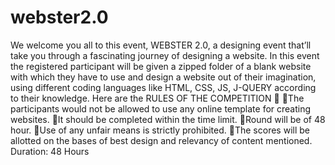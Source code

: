 # webster2.0
We welcome you all to this event, WEBSTER 2.0, a designing event that’ll take you through a fascinating journey of designing a website. In this event the registered participant will be given a zipped folder of a blank website with which they have to use and design a website out of their imagination, using different coding languages like HTML, CSS, JS, J-QUERY according to their knowledge.  Here are the RULES OF THE COMPETITION 📣 🔷The participants would not be allowed to use any online template for creating websites. 🔷It should be completed within the time limit. 🔷Round will be of 48 hour.   🔷Use of any unfair means is strictly prohibited. 🔷The scores will be allotted on the bases of best design and relevancy of content mentioned. Duration: 48 Hours
